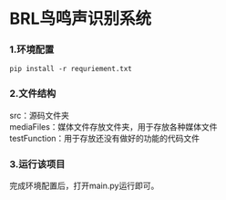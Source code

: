 # BRL鸟鸣声识别系统

### 1.环境配置
```text
pip install -r requriement.txt
```
### 2.文件结构
src：源码文件夹   
mediaFiles：媒体文件存放文件夹，用于存放各种媒体文件   
testFunction：用于存放还没有做好的功能的代码文件

### 3.运行该项目
完成环境配置后，打开main.py运行即可。  